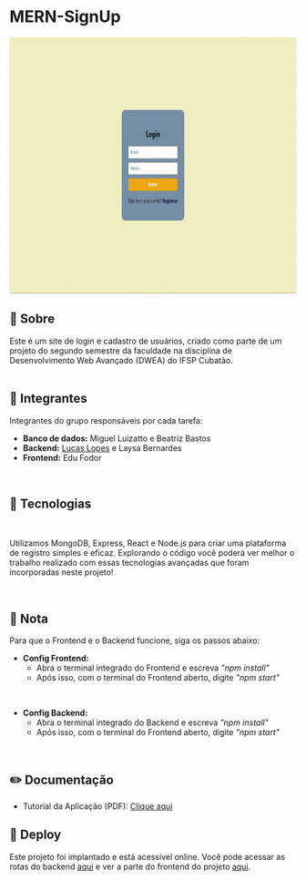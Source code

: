 <h1 align="left">MERN-SignUp</h1>

<p align="left"><img src="preview/app.gif" height="450em"></p>

## 💬 Sobre

Este é um site de login e cadastro de usuários, criado como parte de um projeto do segundo semestre da faculdade na disciplina de Desenvolvimento Web Avançado (DWEA) do IFSP Cubatão.
<br> <br>

## 🌟 Integrantes

Integrantes do grupo responsáveis por cada tarefa:

- **Banco de dados:** Miguel Luizatto e Beatriz Bastos
- **Backend:** [Lucas Lopes](https://github.com/LucasLoopsT) e Laysa Bernardes
- **Frontend:** Edu Fodor
<br>

## 🚀 Tecnologias
<br>
<p align="left">
 Utilizamos MongoDB, Express, React e Node.js para criar uma plataforma de registro simples e eficaz. Explorando o código você poderá ver melhor o trabalho realizado com essas tecnologias avançadas que foram incorporadas neste projeto! 
</p> 
<br>

## 📌 Nota

Para que o Frontend e o Backend funcione, siga os passos abaixo:

- **Config Frontend:**
  - Abra o terminal integrado do Frontend e escreva *"npm install"*
  - Após isso, com o terminal do Frontend aberto, digite *"npm start"*
<br>

- **Config Backend:**
  - Abra o terminal integrado do Backend e escreva *"npm install"*
  - Após isso, com o terminal do Frontend aberto, digite *"npm start"*
<br>

## ✏️ Documentação

- Tutorial da Aplicação (PDF): [Clique aqui](preview/MERN-SignUp.pdf)

## 🚀 Deploy

Este projeto foi implantado e está acessível online. Você pode acessar as rotas do backend [aqui](https://api-login-0qlo.onrender.com/doc/) e ver a parte do frontend do projeto [aqui](https://laysabernardes.github.io/Login-FrontEnd/).


